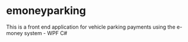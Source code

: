 # emoneyparking
This is a front end application for vehicle parking payments using the e-money system - WPF C#
